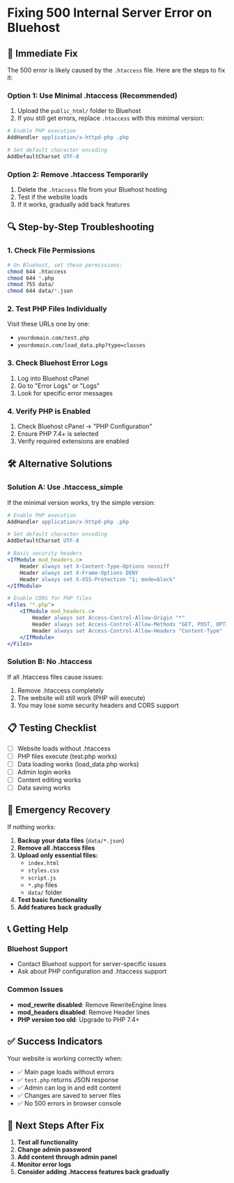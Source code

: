 # Fixing 500 Internal Server Error on Bluehost

## 🚨 Immediate Fix

The 500 error is likely caused by the `.htaccess` file. Here are the steps to fix it:

### Option 1: Use Minimal .htaccess (Recommended)

1. Upload the `public_html/` folder to Bluehost
2. If you still get errors, replace `.htaccess` with this minimal version:

```apache
# Enable PHP execution
AddHandler application/x-httpd-php .php

# Set default character encoding
AddDefaultCharset UTF-8
```

### Option 2: Remove .htaccess Temporarily

1. Delete the `.htaccess` file from your Bluehost hosting
2. Test if the website loads
3. If it works, gradually add back features

## 🔍 Step-by-Step Troubleshooting

### 1. Check File Permissions

```bash
# On Bluehost, set these permissions:
chmod 644 .htaccess
chmod 644 *.php
chmod 755 data/
chmod 644 data/*.json
```

### 2. Test PHP Files Individually

Visit these URLs one by one:

- `yourdomain.com/test.php`
- `yourdomain.com/load_data.php?type=classes`

### 3. Check Bluehost Error Logs

1. Log into Bluehost cPanel
2. Go to "Error Logs" or "Logs"
3. Look for specific error messages

### 4. Verify PHP is Enabled

1. Check Bluehost cPanel → "PHP Configuration"
2. Ensure PHP 7.4+ is selected
3. Verify required extensions are enabled

## 🛠️ Alternative Solutions

### Solution A: Use .htaccess_simple

If the minimal version works, try the simple version:

```apache
# Enable PHP execution
AddHandler application/x-httpd-php .php

# Set default character encoding
AddDefaultCharset UTF-8

# Basic security headers
<IfModule mod_headers.c>
    Header always set X-Content-Type-Options nosniff
    Header always set X-Frame-Options DENY
    Header always set X-XSS-Protection "1; mode=block"
</IfModule>

# Enable CORS for PHP files
<Files "*.php">
    <IfModule mod_headers.c>
        Header always set Access-Control-Allow-Origin "*"
        Header always set Access-Control-Allow-Methods "GET, POST, OPTIONS"
        Header always set Access-Control-Allow-Headers "Content-Type"
    </IfModule>
</Files>
```

### Solution B: No .htaccess

If all .htaccess files cause issues:

1. Remove .htaccess completely
2. The website will still work (PHP will execute)
3. You may lose some security headers and CORS support

## 📋 Testing Checklist

- [ ] Website loads without .htaccess
- [ ] PHP files execute (test.php works)
- [ ] Data loading works (load_data.php works)
- [ ] Admin login works
- [ ] Content editing works
- [ ] Data saving works

## 🚨 Emergency Recovery

If nothing works:

1. **Backup your data files** (`data/*.json`)
2. **Remove all .htaccess files**
3. **Upload only essential files:**
   - `index.html`
   - `styles.css`
   - `script.js`
   - `*.php` files
   - `data/` folder
4. **Test basic functionality**
5. **Add features back gradually**

## 📞 Getting Help

### Bluehost Support

- Contact Bluehost support for server-specific issues
- Ask about PHP configuration and .htaccess support

### Common Issues

- **mod_rewrite disabled**: Remove RewriteEngine lines
- **mod_headers disabled**: Remove Header lines
- **PHP version too old**: Upgrade to PHP 7.4+

## ✅ Success Indicators

Your website is working correctly when:

- ✅ Main page loads without errors
- ✅ `test.php` returns JSON response
- ✅ Admin can log in and edit content
- ✅ Changes are saved to server files
- ✅ No 500 errors in browser console

## 🔄 Next Steps After Fix

1. **Test all functionality**
2. **Change admin password**
3. **Add content through admin panel**
4. **Monitor error logs**
5. **Consider adding .htaccess features back gradually**
